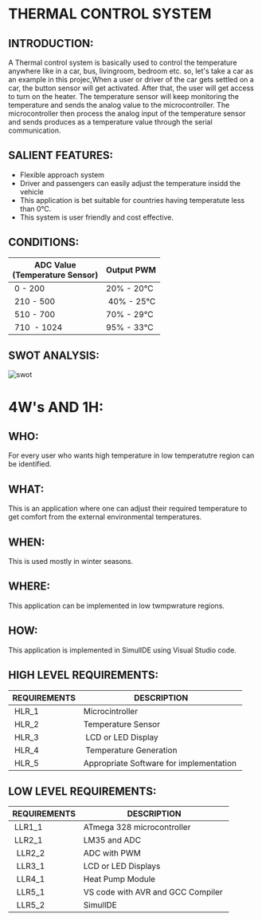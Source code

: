 <h1>THERMAL CONTROL SYSTEM</h1>

<h2>INTRODUCTION:</h2>

A Thermal control system is basically used to control the temperature anywhere like in a car, bus, livingroom, bedroom etc. so, let's take a car as an example in this projec,When a user or driver of the car gets settled on a car, the button sensor will get activated. After that, the user will get access to turn on the heater. The temperature sensor will keep monitoring the temperature and sends the analog value to the microcontroller. The microcontroller then process the analog input of the temperature sensor and sends produces as a temperature value through the  serial communication. 


<h2>SALIENT FEATURES:</h2>

* Flexible approach system
* Driver and passengers can easily adjust the temperature insidd the vehicle
* This application is bet suitable for countries having temperatute less than 0℃.
* This system is user friendly and cost effective.

<h2>CONDITIONS:</h2>

</head>
<body>
	<table>
		<thead>
			<tr>
				<th>ADC Value<br>(Temperature Sensor)</th>
				<th>Output PWM</th>
			</tr>
		</thead>
		<tbody>
			<tr>
				<td>&nbsp;0 - 200</td>
				<td>20% - 20℃&nbsp;</td>
			</tr>
			<tr>
				<td>&nbsp;210 - 500</td>
				<td>&nbsp;40% - 25℃</td>
			</tr>
			<tr>
				<td>&nbsp;510 - 700</td>
				<td>70% - 29℃&nbsp;</td>
			</tr>
			<tr>
				<td>&nbsp;710&nbsp; - 1024</td>
				<td>95% - 33℃&nbsp;</td>
			</tr>
		</tbody>
	</table>
  
<h2>SWOT ANALYSIS:</h2>
  
  ![swot](https://user-images.githubusercontent.com/101571637/164236928-1061984c-f087-4a73-8917-b7904645e2d2.jpg)

  
  <h1>4W's AND 1H:</h1>
  
<h2>WHO:</h2>
  For every user who wants high temperature in low temperatutre region can be identified.
  
<h2>WHAT:</h2> 
  This is an application where one can adjust their required temperature to get comfort from the external environmental temperatures.
  
<h2>WHEN:</h2>
  This is used mostly in winter seasons.
  
<h2>WHERE:</h2>
  This application can be implemented in low twmpwrature regions.
  
<h2>HOW:</h2>
  This application is implemented in SimulIDE using Visual Studio code.
	
	
	
	
	
<H2>HIGH LEVEL REQUIREMENTS:</H2>
	

</head>
<body>
	<table>
		<thead>
			<tr>
				<th>REQUIREMENTS</th>
				<th>DESCRIPTION</th>
			</tr>
		</thead>
		<tbody>
			<tr>
				<td>&nbsp;HLR_1</td>
				<td>Microcintroller&nbsp;</td>
			</tr>
			<tr>
				<td><span style="font-style: normal; font-weight: 400;">&nbsp;HLR_2</span>&nbsp;</td>
				<td>Temperature Sensor&nbsp;</td>
			</tr>
			<tr>
				<td><span style="font-style: normal; font-weight: 400;">&nbsp;HLR_3</span>&nbsp;</td>
				<td>&nbsp;LCD or LED Display</td>
			</tr>
			<tr>
				<td><span style="font-style: normal; font-weight: 400;">&nbsp;HLR_4</span></td>
				<td>&nbsp;Temperature Generation</td>
			</tr>
			<tr>
				<td><span style="font-style: normal; font-weight: 400;">&nbsp;HLR_5</span></td>
				<td>Appropriate Software for implementation&nbsp;</td>
			</tr>
		</tbody>
	</table>
</body>
</html>	





<H2>LOW LEVEL REQUIREMENTS:</H2>



</head>
<body>
	<table>
		<thead>
			<tr>
				<th>REQUIREMENTS</th>
				<th>DESCRIPTION</th>
			</tr>
		</thead>
		<tbody>
			<tr>
				<td>&nbsp;LLR1_1</td>
				<td>ATmega 328 microcontroller</td>
			</tr>
			<tr>
				<td><span style="font-style: normal; font-weight: 400;">&nbsp;LLR2_1</span>&nbsp;</td>
				<td>LM35 and ADC&nbsp;</td>
			</tr>
			<tr>
				<td>&nbsp;&nbsp;LLR2_2</td>
				<td>ADC with PWM&nbsp;</td>
			</tr>
			<tr>
				<td>&nbsp;&nbsp;LLR3_1</td>
				<td>LCD or LED Displays&nbsp;</td>
			</tr>
			<tr>
				<td>&nbsp;&nbsp;LLR4_1</td>
				<td>Heat Pump Module&nbsp;</td>
			</tr>
			<tr>
				<td>&nbsp;&nbsp;LLR5_1</td>
				<td>VS code with AVR and GCC Compiler&nbsp;</td>
			</tr>
			<tr>
				<td>&nbsp;&nbsp;LLR5_2</td>
				<td>SimulIDE&nbsp;</td>
			</tr>
		</tbody>
	</table>
</body>
</html>
